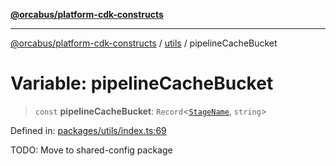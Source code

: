 [**@orcabus/platform-cdk-constructs**](../../../../README.md)

***

[@orcabus/platform-cdk-constructs](../../../../README.md) / [utils](../README.md) / pipelineCacheBucket

# Variable: pipelineCacheBucket

> `const` **pipelineCacheBucket**: `Record`\<[`StageName`](../type-aliases/StageName.md), `string`\>

Defined in: [packages/utils/index.ts:69](https://github.com/OrcaBus/platform-cdk-constructs/blob/main/packages/utils/index.ts#L69)

TODO: Move to shared-config package
